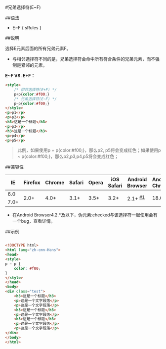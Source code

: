 #兄弟选择符(E~F)

##语法

- E~F { sRules }


##说明

选择E元素后面的所有兄弟元素F。

- 与相邻选择符不同的是，兄弟选择符会命中所有符合条件的兄弟元素，而不强制是紧邻的元素。

**E~F VS. E+F：**

```html
<style>
	/* 相邻选择符(E+F) */
	p+p{color:#f00;}
	/* 兄弟选择符(E~F) */
	p~p{color:#f00;}
</style>
<p>p1</p>
<p>p2</p>
<h3>这是一个标题</h3>
<p>p3</p>
<h3>这是一个标题</h3>
<p>p4</p>
<p>p5</p>
```

>此例，如果使用p + p{color:#f00;}，那么p2, p5将会变成红色；如果使用p ~ p{color:#f00;}，那么p2,p3,p4,p5将会变成红色；




##兼容性


<table class="compatible">
<thead>
	<tr>
		<th>IE</th>
		<th>Firefox</th>
		<th>Chrome</th>
		<th>Safari</th>
		<th>Opera</th>
		<th>iOS Safari</th>
		<th>Android Browser</th>
		<th>Android Chrome</th>
	</tr>
</thead>
<tbody>
	<tr>
		<td class="unsupport">6.0</td>
		<td class="support" rowspan="2">2.0+</td>
		<td class="support" rowspan="2">4.0+</td>
		<td class="support" rowspan="2">3.1+</td>
		<td class="support" rowspan="2">3.5+</td>
		<td class="support" rowspan="2">3.2+</td>
		<td class="support" rowspan="2">2.1+ <sup><a href="#support1">#1</a></sup></td>
		<td class="support" rowspan="2">18.0+</td>
	</tr>
	<tr>
		<td class="support">7.0+</td>
	</tr>
</tbody>
</table>


- 在Android Browser4.2.\*及以下，伪元素:checked与该选择符一起使用会有一个bug，查看详情。


##示例

```html

<!DOCTYPE html>
<html lang="zh-cmn-Hans">
<head>
<style>
p ~ p {
	color: #f00;
}
</style>
</head>
<body>
<div class="test">
	<h3>这是一个标题</h3>
	<p>这是一个文字段落</p>
	<p>这是一个文字段落</p>
	<h3>这是一个标题</h3>
	<p>这是一个文字段落</p>
	<h3>这是一个标题</h3>
	<p>这是一个文字段落</p>
	<p>这是一个文字段落</p>
</div>
</body>
</html>
```
